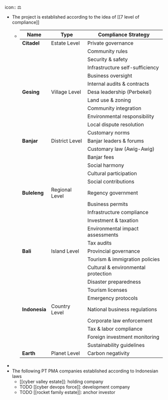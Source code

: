 icon:: ⚖️

- The project is established according to the idea of [[7 level of compliance]]
	- | **Name**       | **Type**                | **Compliance Strategy** |
	  |---------------|-----------------------|------------------------|
	  | **Citadel**   | Estate Level           | Private governance |
	  |               |                         | Community rules |
	  |               |                         | Security & safety |
	  |               |                         | Infrastructure self-sufficiency |
	  |               |                         | Business oversight |
	  |               |                         | Internal audits & contracts |
	  | **Gesing**    | Village Level   | Desa leadership (Perbekel) |
	  |               |                         | Land use & zoning |
	  |               |                         | Community integration |
	  |               |                         | Environmental responsibility |
	  |               |                         | Local dispute resolution |
	  |               |                         | Customary norms |
	  | **Banjar**    | District Level         | Banjar leaders & forums |
	  |               |                         | Customary law (Awig-Awig) |
	  |               |                         | Banjar fees |
	  |               |                         | Social harmony |
	  |               |                         | Cultural participation |
	  |               |                         | Social contributions |
	  | **Buleleng**  | Regional Level         | Regency government |
	  |               |                         | Business permits |
	  |               |                         | Infrastructure compliance |
	  |               |                         | Investment & taxation |
	  |               |                         | Environmental impact assessments |
	  |               |                         | Tax audits |
	  | **Bali**      | Island Level           | Provincial governance |
	  |               |                         | Tourism & immigration policies |
	  |               |                         | Cultural & environmental protection |
	  |               |                         | Disaster preparedness |
	  |               |                         | Tourism licenses |
	  |               |                         | Emergency protocols |
	  | **Indonesia** | Country Level          | National business regulations |
	  |               |                         | Corporate law enforcement |
	  |               |                         | Tax & labor compliance |
	  |               |                         | Foreign investment monitoring |
	  |               |                         | Sustainability guidelines |
	  | **Earth**     | Planet Level           | Carbon negativity |
-
- The following PT PMA companies established according to Indonesian laws
	- [[cyber valley estate]]: holding company
	- TODO [[cyber devops force]]: development company
	- TODO [[rocket family estate]]: anchor investor